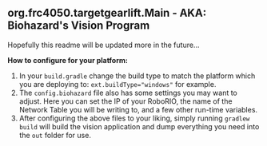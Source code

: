 ## org.frc4050.targetgearlift.Main - AKA: Biohazard's Vision Program ##

Hopefully this readme will be updated more in the future...


**How to configure for your platform:**
 1. In your `build.gradle` change the build type to match the platform which you are deploying to: `ext.buildType="windows"` for example.
 2. The `config.biohazard` file also has some settings you may want to adjust. Here you can set the IP of your RoboRIO, the name of the Network Table you will be writing to, and a few other run-time variables.
 3. After configuring the above files to your liking, simply running `gradlew build` will build the vision application and dump everything you need into the `out` folder for use.